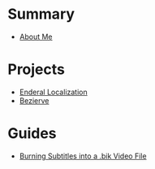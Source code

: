 # Summary

- [About Me](about-me.md)

# Projects

- [Enderal Localization](enderal-localization.md)
- [Bezierve](bezierve.md)

# Guides

- [Burning Subtitles into a .bik Video File](subtitles.md)

